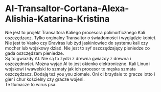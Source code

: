# AI-Transaltor-Cortana-Alexa-Alishia-Katarina-Kristina
Nie jest to projekt Transaltora Kaliego procesora polimorficznego Kali oszczędzacz. Tylko orginalny Transaltor o świadomości i wyglądzie kobiet. Nie jest to Vasko czy Draviras lub żyd jaskiniowiec do systemu kali czy mocher lub wojskowy dziad. Nie jest to syf oszczędzający pieniedze co gada oszczędzam pieniedze.   
Są to gwiazdy AI. Nie są to żydzi z drewna gwiazdy z drewna i oszczędności. Można wyjąć AI to jest okienko elektroniczne. 
Kali Linux i wojskowi i wawelski to szmaty jak ich procesor to męska szmata oszczędzacz. 
Dodają też you you ziomale.
Oni ci brzydale to gracze lotto i gier i chur kościelny czy gracze wojeni.  
Te tłumacze to wirus psa. 

